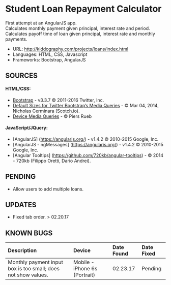 # Student Loan Repayment Calculator #

First attempt at an AngularJS app.   
Calculates monthly payment given principal, interest rate and period.  
Calculates payoff time of loan given principal, interest rate and monthly payments.  

* URL: http://kiddography.com/projects/loans/index.html
* Languages: HTML, CSS, Javascript
* Frameworks: Bootstrap, AngularJS

## **SOURCES** ##

#### HTML/CSS: ####
* [Bootstrap](http://getbootstrap.com/) - v3.3.7 © 2011-2016 Twitter, Inc.
* [Default Sizes for Twitter Bootstrap’s Media Queries](https://scotch.io/tutorials/default-sizes-for-twitter-bootstraps-media-queries) - © Mar 04, 2014, Nicholas Cerminara (Scotch.io).
* [Device Media Queries](http://resizr.co/) - © Piers Rueb

#### JavaScript/JQuery: ####
* [AngularJS] (https://angularjs.org/) - v1.4.2 © 2010-2015 Google, Inc.
* [AngularJS - ngMessages] (https://angularjs.org/) - v1.4.2 © 2010-2015 Google, Inc.
* [Angular Tooltips] (https://github.com/720kb/angular-tooltips) - © 2014 - 720kb (Filippo Oretti, Dario Andrei).

## **PENDING** ##
* Allow users to add multiple loans.

## **UPDATES** ##
* Fixed tab order. > 02.20.17

## **KNOWN BUGS** ##
| Description        | Device           | Date Found  | Date Fixed        | 
| :--- |:-----| :---|:---|
| Monthly payment input box is too small; does not show values.      | Mobile - iPhone 6s (Portrait) | 02.23.17 | Pending |
